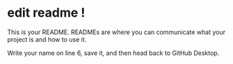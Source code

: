 # edit readme !

This is your README. READMEs are where you can communicate what your project is and how to use it.

Write your name on line 6, save it, and then head back to GitHub Desktop.
